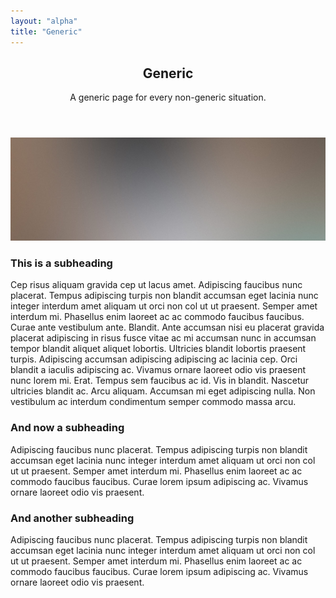 ```yaml
---
layout: "alpha"
title: "Generic"
---
```


<!-- Main -->
<section id="main" class="container">
	<div class="box">
	<header>
		<h2>Generic</h2>
		<p>A generic page for every non-generic situation.</p>
	</header>
	</div>
	<div class="box">
		<span class="image featured"><img src="images/pic01.jpg" alt="" /></span>
		<h3>This is a subheading</h3>
		<p>Cep risus aliquam gravida cep ut lacus amet. Adipiscing faucibus nunc placerat. Tempus adipiscing turpis non blandit accumsan eget lacinia nunc integer interdum amet aliquam ut orci non col ut ut praesent. Semper amet interdum mi. Phasellus enim laoreet ac ac commodo faucibus faucibus. Curae ante vestibulum ante. Blandit. Ante accumsan nisi eu placerat gravida placerat adipiscing in risus fusce vitae ac mi accumsan nunc in accumsan tempor blandit aliquet aliquet lobortis. Ultricies blandit lobortis praesent turpis. Adipiscing accumsan adipiscing adipiscing ac lacinia cep. Orci blandit a iaculis adipiscing ac. Vivamus ornare laoreet odio vis praesent nunc lorem mi. Erat. Tempus sem faucibus ac id. Vis in blandit. Nascetur ultricies blandit ac. Arcu aliquam. Accumsan mi eget adipiscing nulla. Non vestibulum ac interdum condimentum semper commodo massa arcu.</p>
		<div class="row">
			<div class="row-6 row-12-mobilep">
				<h3>And now a subheading</h3>
				<p>Adipiscing faucibus nunc placerat. Tempus adipiscing turpis non blandit accumsan eget lacinia nunc integer interdum amet aliquam ut orci non col ut ut praesent. Semper amet interdum mi. Phasellus enim laoreet ac ac commodo faucibus faucibus. Curae lorem ipsum adipiscing ac. Vivamus ornare laoreet odio vis praesent.</p>
			</div>
			<div class="row-6 row-12-mobilep">
				<h3>And another subheading</h3>
				<p>Adipiscing faucibus nunc placerat. Tempus adipiscing turpis non blandit accumsan eget lacinia nunc integer interdum amet aliquam ut orci non col ut ut praesent. Semper amet interdum mi. Phasellus enim laoreet ac ac commodo faucibus faucibus. Curae lorem ipsum adipiscing ac. Vivamus ornare laoreet odio vis praesent.</p>
			</div>
		</div>
	</div>
</section>
